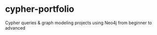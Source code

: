 # cypher-portfolio
Cypher queries &amp; graph modeling projects using Neo4j from beginner to advanced
